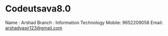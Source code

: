# Codeutsava8.0
Name : Arshad 
Branch : Information Technology
Mobile: 9652209058
Email: arshadyasir123@gmail.com
